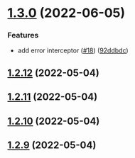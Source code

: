 # [1.3.0](https://github.com/newaeonweb/pokemon-app/compare/v1.2.12...v1.3.0) (2022-06-05)


### Features

* add error interceptor ([#18](https://github.com/newaeonweb/pokemon-app/issues/18)) ([92ddbdc](https://github.com/newaeonweb/pokemon-app/commit/92ddbdc3a6dd43ca2f1246eec4999bedd0e65e24))



## [1.2.12](https://github.com/newaeonweb/pokemon-app/compare/v1.2.11...v1.2.12) (2022-05-04)



## [1.2.11](https://github.com/newaeonweb/pokemon-app/compare/v1.2.10...v1.2.11) (2022-05-04)



## [1.2.10](https://github.com/newaeonweb/pokemon-app/compare/v1.2.9...v1.2.10) (2022-05-04)



## [1.2.9](https://github.com/newaeonweb/pokemon-app/compare/v1.2.8...v1.2.9) (2022-05-04)



